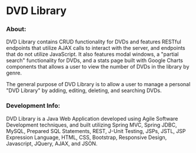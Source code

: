 # DVD Library

### About:

DVD Library contains CRUD functionality for DVDs and features RESTful endpoints that utilize AJAX calls to interact with the server, and endpoints that do not utilize JavaScript. It also features modal windows, a "partial search" functionality for DVDs, and a stats page built with Google Charts components that allows a user to view the number of DVDs in the library by genre.

The general purpose of DVD Library is to allow a user to manage a personal "DVD Library" by adding, editing, deleting, and searching DVDs. 


### Development Info:

DVD Library is a Java Web Application developed using Agile Software Development techniques, and built utilizing Spring MVC, Spring JDBC, MySQL, Prepared SQL Statements, REST, J-Unit Testing, JSPs, JSTL, JSP Expression Language, HTML, CSS, Bootstrap, Responsive Design, Javascript, JQuery, AJAX, and JSON.
